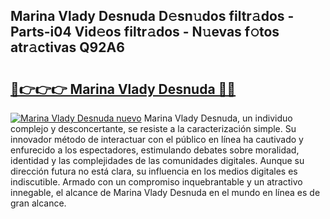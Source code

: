 ## Marina Vlady Desnuda D𝚎sn𝚞dos filtr𝚊dos - Parts-i04 Vid𝚎os filtr𝚊dos - N𝚞evas f𝚘tos atr𝚊ctivas Q92A6

# <h2><a href="http://mb8yxj.tromn.icu/?c=Marina+Vlady+Desnuda">🔗👉👉👉 Marina Vlady Desnuda 🔗🔗</a></h2>

[![Marina Vlady Desnuda nuevo](https://i.imgur.com/pEAQMta.gif)](http://mb8yxj.tromn.icu/?c=Marina+Vlady+Desnuda)
Marina Vlady Desnuda, un individuo complejo y desconcertante, se resiste a la caracterización simple. Su innovador método de interactuar con el público en línea ha cautivado y enfurecido a los espectadores, estimulando debates sobre moralidad, identidad y las complejidades de las comunidades digitales. Aunque su dirección futura no está clara, su influencia en los medios digitales es indiscutible. Armado con un compromiso inquebrantable y un atractivo innegable, el alcance de Marina Vlady Desnuda en el mundo en línea es de gran alcance.
